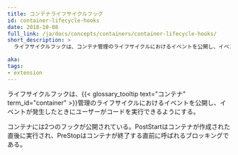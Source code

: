 ```yaml
---
title: コンテナライフサイクルフック
id: container-lifecycle-hooks
date: 2018-10-08
full_link: /ja/docs/concepts/containers/container-lifecycle-hooks/
short_description: >
  ライフサイクルフックは、コンテナ管理のライフサイクルにおけるイベントを公開し、イベントが発生したときにユーザーがコードを実行できるようにする。

aka:
tags:
- extension
---
```

  ライフサイクルフックは、{{< glossary_tooltip text="コンテナ" term_id="container" >}}管理のライフサイクルにおけるイベントを公開し、イベントが発生したときにユーザーがコードを実行できるようにする。

<!--more-->

コンテナには2つのフックが公開されている。PostStartはコンテナが作成された直後に実行され、PreStopはコンテナが終了する直前に呼ばれるブロッキングである。
